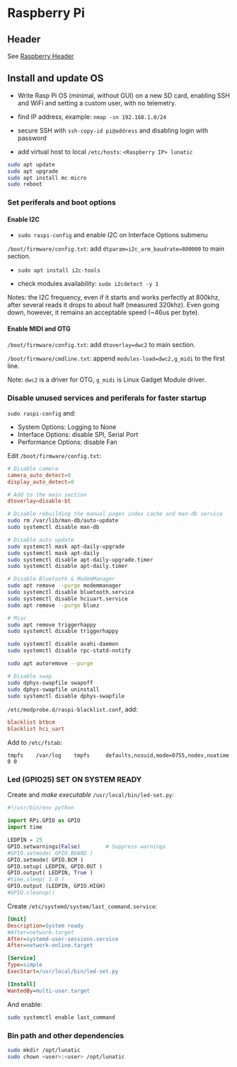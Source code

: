 # Raspberry Pi

## Header

See [Raspberry Header](/schematic/raspberry_header/README.md)

## Install and update OS

- Write Rasp Pi OS (minimal, without GUI) on a new SD card, enabling SSH and WiFi and setting a custom user, with no telemetry.

- find IP address, example: `nmap -sn 192.168.1.0/24`

- secure SSH with `ssh-copy-id pi@address` and disabling login with password

- add virtual host to local `/etc/hosts`: `<Raspberry IP> lunatic`

```sh
sudo apt update
sudo apt upgrade
sudo apt install mc micro
sudo reboot
```

### Set periferals and boot options

#### Enable I2C

- `sudo raspi-config` and enable I2C on Interface Options submenu

`/boot/firmware/config.txt`: add `dtparam=i2c_arm_baudrate=800000` to main section.

- `sudo apt install i2c-tools`

- check modules availability: `sudo i2cdetect -y 1`

Notes: the I2C frequency, even if it starts and works perfectly at 800khz, after several reads it drops to about half (measured 320khz).
Even going down, however, it remains an acceptable speed (~46us per byte).

#### Enable MIDI and OTG

`/boot/firmware/config.txt`: add `dtoverlay=dwc2` to main section.

`/boot/firmware/cmdline.txt`: append `modules-load=dwc2,g_midi` to the first line.

Note: `dwc2` is a driver for OTG, `g_midi` is Linux Gadget Module driver.

### Disable unused services and periferals for faster startup

`sudo raspi-config` and:

- System Options: Logging to None
- Interface Options: disable SPI, Serial Port
- Performance Options: disable Fan

Edit `/boot/firmware/config.txt`:

```conf
# Disable camera
camera_auto_detect=0
display_auto_detect=0

# Add to the main section
dtoverlay=disable-bt
```

```sh
# Disable rebuilding the manual pages index cache and man-db service
sudo rm /var/lib/man-db/auto-update
sudo systemctl disable man-db

# Disable auto update
sudo systemctl mask apt-daily-upgrade
sudo systemctl mask apt-daily
sudo systemctl disable apt-daily-upgrade.timer
sudo systemctl disable apt-daily.timer

# Disable Bluetooth & ModemManager
sudo apt remove --purge modemmanager
sudo systemctl disable bluetooth.service
sudo systemctl disable hciuart.service
sudo apt remove --purge bluez

# Misc
sudo apt remove triggerhappy
sudo systemctl disable triggerhappy

sudo systemctl disable avahi-daemon
sudo systemctl disable rpc-statd-notify

sudo apt autoremove --purge

# Disable swap
sudo dphys-swapfile swapoff
sudo dphys-swapfile uninstall
sudo systemctl disable dphys-swapfile
```

`/etc/modprobe.d/raspi-blacklist.conf`, add:

```conf
blacklist btbcm
blacklist hci_uart
```

Add to `/etc/fstab`:

```fstab
tmpfs    /var/log    tmpfs     defaults,nosuid,mode=0755,nodev,noatime 0 0
```

### Led (GPIO25) SET ON SYSTEM READY

Create and _make executable_ `/usr/local/bin/led-set.py`:

```python
#!/usr/bin/env python

import RPi.GPIO as GPIO
import time

LEDPIN = 25
GPIO.setwarnings(False)        # Suppress warnings
#GPIO.setmode( GPIO.BOARD )
GPIO.setmode( GPIO.BCM )
GPIO.setup( LEDPIN, GPIO.OUT )
GPIO.output( LEDPIN, True )
#time.sleep( 1.0 )
GPIO.output (LEDPIN, GPIO.HIGH)
#GPIO.cleanup()
```

Create `/etc/systemd/system/last_command.service`:

```ini
[Unit]
Description=System ready
#After=network.target
After=systemd-user-sessions.service
After=network-online.target

[Service]
Type=simple
ExecStart=/usr/local/bin/led-set.py

[Install]
WantedBy=multi-user.target
```

And enable:

```sh
sudo systemctl enable last_command
```

### Bin path and other dependencies

```sh
sudo mkdir /opt/lunatic
sudo chown <user>:<user> /opt/lunatic
```
